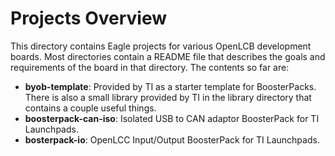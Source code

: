 # Projects Overview

This directory contains Eagle projects for various OpenLCB development boards. Most directories contain a README file that describes the goals and requirements of the board in that directory. The contents so far are:

- **byob-template**: Provided by TI as a starter template for BoosterPacks. There is also a small library provided by TI in the library directory that contains a couple useful things.
- **boosterpack-can-iso**: Isolated USB to CAN adaptor BoosterPack for TI Launchpads.
- **bosterpack-io**: OpenLCC Input/Output BoosterPack for TI Launchpads.